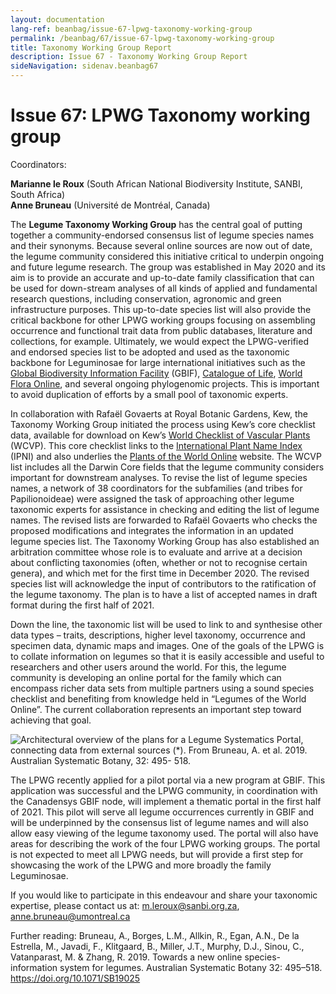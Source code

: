```yaml
---
layout: documentation
lang-ref: beanbag/issue-67-lpwg-taxonomy-working-group
permalink: /beanbag/67/issue-67-lpwg-taxonomy-working-group
title: Taxonomy Working Group Report
description: Issue 67 - Taxonomy Working Group Report
sideNavigation: sidenav.beanbag67
---
```


# Issue 67: LPWG Taxonomy working group

Coordinators:

**Marianne le Roux** (South African National Biodiversity Institute, SANBI, South Africa)  
**Anne Bruneau** (Université de Montréal, Canada)

The **Legume Taxonomy Working Group** has the central goal of putting together a community-endorsed consensus list of legume species names and their synonyms. Because several online sources are now out of date, the legume community considered this initiative critical to underpin ongoing and future legume research. The group was established in May 2020 and its aim is to provide an accurate and up-to-date family classification that can be used for down-stream analyses of all kinds of applied and fundamental research questions, including conservation, agronomic and green infrastructure purposes. This up-to-date species list will also provide the critical backbone for other LPWG working groups focusing on assembling occurrence and functional trait data from public databases, literature and collections, for example. Ultimately, we would expect the LPWG-verified and endorsed species list to be adopted and used as the taxonomic backbone for Leguminosae for large international initiatives such as the [Global Biodiversity Information Facility](https://www.gbif.org/) (GBIF), [Catalogue of Life](https://www.catalogueoflife.org/), [World Flora Online](http://www.worldfloraonline.org/), and several ongoing phylogenomic projects. This is important to avoid duplication of efforts by a small pool of taxonomic experts.

In collaboration with Rafaël Govaerts at Royal Botanic Gardens, Kew, the Taxonomy Working Group initiated the process using Kew’s core checklist data, available for download on Kew’s [World Checklist of Vascular Plants](https://wcvp.science.kew.org/) (WCVP). This core checklist links to the [International Plant Name Index](https://www.ipni.org/) (IPNI) and also underlies the [Plants of the World Online](http://powo.science.kew.org/) website. The WCVP list includes all the Darwin Core fields that the legume community considers important for downstream analyses. To revise the list of legume species names, a network of 38 coordinators for the subfamilies (and tribes for Papilionoideae) were assigned the task of approaching other legume taxonomic experts for assistance in checking and editing the list of legume names. The revised lists are forwarded to Rafaël Govaerts who checks the proposed modifications and integrates the information in an updated legume species list. The Taxonomy Working Group has also established an arbitration committee whose role is to evaluate and arrive at a decision about conflicting taxonomies (often, whether or not to recognise certain genera), and which met for the first time in December 2020. The revised species list will acknowledge the input of contributors to the ratification of the legume taxonomy. The plan is to have a list of accepted names in draft format during the first half of 2021.

Down the line, the taxonomic list will be used to link to and synthesise other data types – traits, descriptions, higher level taxonomy, occurrence and specimen data, dynamic maps and images. One of the goals of the LPWG is to collate information on legumes so that it is easily accessible and useful to researchers and other users around the world. For this, the legume community is developing an online portal for the family which can encompass richer data sets from multiple partners using a sound species checklist and benefiting from knowledge held in “Legumes of the World Online”. The current collaboration represents an important step toward achieving that goal.

![Architectural overview of the plans for a Legume Systematics Portal, connecting data from external sources (\*). From [Bruneau, A. et al. 2019. Australian Systematic Botany, 32: 495- 518](https://doi.org/10.1071/SB19025).](/assests/images/lpwg-p-1.png)

The LPWG recently applied for a pilot portal via a new program at GBIF. This application was successful and the LPWG community, in coordination with the Canadensys GBIF node, will implement a thematic portal in the first half of 2021. This pilot will serve all legume occurrences currently in GBIF and will be underpinned by the consensus list of legume names and will also allow easy viewing of the legume taxonomy used. The portal will also have areas for describing the work of the four LPWG working groups. The portal is not expected to meet all LPWG needs, but will provide a first step for showcasing the work of the LPWG and more broadly the family Leguminosae.

If you would like to participate in this endeavour and share your taxonomic expertise, please contact us at: <m.leroux@sanbi.org.za>, <anne.bruneau@umontreal.ca>

Further reading:
Bruneau, A., Borges, L.M., Allkin, R., Egan, A.N., De la Estrella, M., Javadi, F., Klitgaard, B., Miller, J.T., Murphy, D.J., Sinou, C., Vatanparast, M. & Zhang, R. 2019. Towards a new online species-information system for legumes. Australian Systematic Botany 32: 495–518. <https://doi.org/10.1071/SB19025>